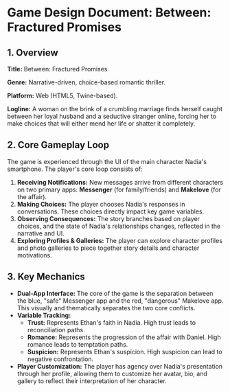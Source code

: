 # Game Design Document: Between: Fractured Promises

## 1. Overview

**Title:** Between: Fractured Promises

**Genre:** Narrative-driven, choice-based romantic thriller.

**Platform:** Web (HTML5, Twine-based).

**Logline:** A woman on the brink of a crumbling marriage finds herself caught between her loyal husband and a seductive stranger online, forcing her to make choices that will either mend her life or shatter it completely.

## 2. Core Gameplay Loop

The game is experienced through the UI of the main character Nadia's smartphone. The player's core loop consists of:

1.  **Receiving Notifications:** New messages arrive from different characters on two primary apps: **Messenger** (for family/friends) and **Makelove** (for the affair).
2.  **Making Choices:** The player chooses Nadia's responses in conversations. These choices directly impact key game variables.
3.  **Observing Consequences:** The story branches based on player choices, and the state of Nadia's relationships changes, reflected in the narrative and UI.
4.  **Exploring Profiles & Galleries:** The player can explore character profiles and photo galleries to piece together story details and character motivations.

## 3. Key Mechanics

*   **Dual-App Interface:** The core of the game is the separation between the blue, "safe" Messenger app and the red, "dangerous" Makelove app. This visually and thematically separates the two core conflicts.
*   **Variable Tracking:**
    *   **Trust:** Represents Ethan's faith in Nadia. High trust leads to reconciliation paths.
    *   **Romance:** Represents the progression of the affair with Daniel. High romance leads to temptation paths.
    *   **Suspicion:** Represents Ethan's suspicion. High suspicion can lead to negative confrontation.
*   **Player Customization:** The player has agency over Nadia's presentation through her profile, allowing them to customize her avatar, bio, and gallery to reflect their interpretation of her character.
